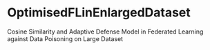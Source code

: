 # OptimisedFLinEnlargedDataset
Cosine Similarity and Adaptive Defense Model in Federated Learning against Data Poisoning on Large Dataset
